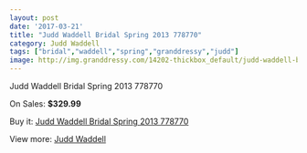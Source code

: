 ```yaml
---
layout: post
date: '2017-03-21'
title: "Judd Waddell Bridal Spring 2013 778770"
category: Judd Waddell
tags: ["bridal","waddell","spring","granddressy","judd"]
image: http://img.granddressy.com/14202-thickbox_default/judd-waddell-bridal-spring-2013-778770.jpg
---
```

Judd Waddell Bridal Spring 2013 778770

On Sales: **$329.99**
<a href="https://www.granddressy.com/en/judd-waddell/13269-judd-waddell-bridal-spring-2013-778770.html"><amp-img layout="responsive" width="600" height="600" src="//img.granddressy.com/14202-thickbox_default/judd-waddell-bridal-spring-2013-778770.jpg" alt="Judd Waddell Bridal Spring 2013 778770 0" /></a>

Buy it: [Judd Waddell Bridal Spring 2013 778770](https://www.granddressy.com/en/judd-waddell/13269-judd-waddell-bridal-spring-2013-778770.html "Judd Waddell Bridal Spring 2013 778770")

View more: [Judd Waddell](https://www.granddressy.com/en/175-judd-waddell "Judd Waddell")